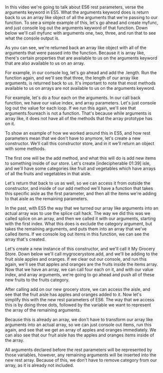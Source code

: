 In this video we're going to talk about ES6 rest parameters, verse the arguments keyword in ES5. What the arguments keyword does is return back to us an array like object of all the arguments that we're passing to our function. To see a simple example of this, let's go ahead and create myfunc, and just console log out the arguments keyword of that function. Down below we'll call myfunc with arguments one, two, three, and run that to see what the console output is.

As you can see, we're returned back an array like object with all of the arguments that were passed into the function. Because it is array like, there's certain properties that are available to us on the arguments keyword that are also available to us on an array.

For example, in our console log, let's go ahead and add the .length. Run the function again, and we'll see that three, the length of our array like arguments, is returned back to us. It's important to note that most methods available to us on arrays are not available to us on the arguments keyword.

For example, let's do a four each on the arguments. In our call back function, we have our value index, and array parameters. Let's just console log out the value for each loop. If we run this again, we'll see that arguments.foureach is not a function. That's because while arguments is array like, it does not have all of the methods that the array prototype has on it.

To show an example of how we worked around this in ES5, and how rest parameters mean that we don't have to anymore, let's create a new constructor. We'll call this constructor store, and in it we'll return an object with some methods.

The first one will be the add method, and what this will do is add new items to something inside of our store. Let's create [indecipherable 01:39] isle, and we'll have some categories like fruit and vegetables which have arrays of all the fruits and vegetables in that aisle.

Let's return that back to us as well, so we can access it from outside the constructor, and inside of our add method we'll have a function that takes this specific aisle as the first parameter, and then all the items we're adding to that aisle as the remaining parameters.

In the past, with ES5 the way that we turned our array like arguments into an actual array was to use the splice call hack. The way we did this was we called splice on an array, and then we called it with our arguments, starting with the first index. What this does is exclude the category argument, but takes the remaining arguments, and puts them into an array that we've called items. If we console log out items in this function, we can see the array that's created.

Let's create a new instance of this constructor, and we'll call it My Grocery Store. Down below we'll call mygrocerystore.add, and we'll be adding to the fruit aisle apples and oranges. If we clear out our console, and run this again, we'll see that apples and oranges are the fruits inside the items array. Now that we have an array, we can call four each on it, and with our value index, and array arguments, we're going to go ahead and push all of these new fruits to the fruits category.

After calling add on our new grocery store, we can access the aisle, and see that the fruit aisle has apples and oranges added to it. Now let's simplify this with the new rest parameters of ES6. The way that we access this is by doing three dots, followed by the variable we want to represent the array of the remaining arguments.

Because this is already an array, we don't have to transform our array like arguments into an actual array, so we can just console out items, run this again, and see that we get an array of apples and oranges immediately. We can also see that our fruit aisle has the apples and oranges items inside of the array.

All arguments declared before the rest parameters will be represented by those variables, however, any remaining arguments will be inserted into the new rest array. Because of this, we don't have to remove category from our array, as it is already not included.
